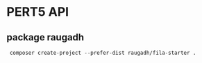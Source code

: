 # PERT5 API

## package raugadh 
```
 composer create-project --prefer-dist raugadh/fila-starter .
```
